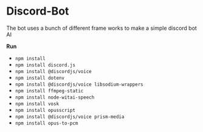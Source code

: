 # Discord-Bot
The bot uses a bunch of different frame works to make a simple discord bot AI

**Run** 
- `npm install`
- `npm install discord.js`
- `npm install @discordjs/voice`
- `npm install dotenv`
- `npm install @discordjs/voice libsodium-wrappers`
- `npm install ffmpeg-static`
- `npm install node-witai-speech`
- `npm install vosk`
- `npm install opusscript`
- `npm install @discordjs/voice prism-media`
- `npm install opus-to-pcm`
